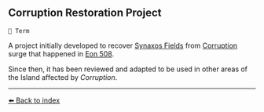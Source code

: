 ## Corruption Restoration Project

`📑 Term`

A project initially developed to recover [Synaxos Fields](../refs/synaxos_fields.md) from [Corruption](../refs/corruption.md) surge that happened in [Eon 508](../timeline/eon0508.md).

Since then, it has been reviewed and adapted to be used in other areas of the Island affected by _Corruption_.


----------
[⬅️ Back to index](../refs/index.md)